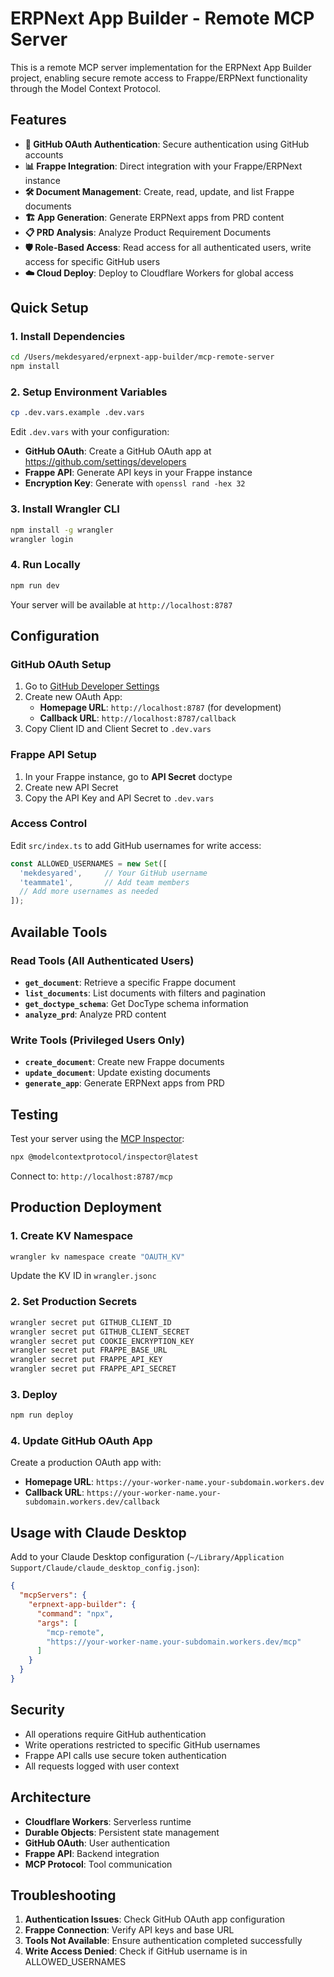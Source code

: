 # ERPNext App Builder - Remote MCP Server

This is a remote MCP server implementation for the ERPNext App Builder project, enabling secure remote access to Frappe/ERPNext functionality through the Model Context Protocol.

## Features

- **🔐 GitHub OAuth Authentication**: Secure authentication using GitHub accounts
- **📊 Frappe Integration**: Direct integration with your Frappe/ERPNext instance
- **🛠️ Document Management**: Create, read, update, and list Frappe documents
- **🏗️ App Generation**: Generate ERPNext apps from PRD content
- **📋 PRD Analysis**: Analyze Product Requirement Documents
- **🛡️ Role-Based Access**: Read access for all authenticated users, write access for specific GitHub users
- **☁️ Cloud Deploy**: Deploy to Cloudflare Workers for global access

## Quick Setup

### 1. Install Dependencies

```bash
cd /Users/mekdesyared/erpnext-app-builder/mcp-remote-server
npm install
```

### 2. Setup Environment Variables

```bash
cp .dev.vars.example .dev.vars
```

Edit `.dev.vars` with your configuration:

- **GitHub OAuth**: Create a GitHub OAuth app at https://github.com/settings/developers
- **Frappe API**: Generate API keys in your Frappe instance
- **Encryption Key**: Generate with `openssl rand -hex 32`

### 3. Install Wrangler CLI

```bash
npm install -g wrangler
wrangler login
```

### 4. Run Locally

```bash
npm run dev
```

Your server will be available at `http://localhost:8787`

## Configuration

### GitHub OAuth Setup

1. Go to [GitHub Developer Settings](https://github.com/settings/developers)
2. Create new OAuth App:
   - **Homepage URL**: `http://localhost:8787` (for development)
   - **Callback URL**: `http://localhost:8787/callback`
3. Copy Client ID and Client Secret to `.dev.vars`

### Frappe API Setup

1. In your Frappe instance, go to **API Secret** doctype
2. Create new API Secret
3. Copy the API Key and API Secret to `.dev.vars`

### Access Control

Edit `src/index.ts` to add GitHub usernames for write access:

```typescript
const ALLOWED_USERNAMES = new Set([
  'mekdesyared',     // Your GitHub username
  'teammate1',       // Add team members
  // Add more usernames as needed
]);
```

## Available Tools

### Read Tools (All Authenticated Users)

- **`get_document`**: Retrieve a specific Frappe document
- **`list_documents`**: List documents with filters and pagination
- **`get_doctype_schema`**: Get DocType schema information
- **`analyze_prd`**: Analyze PRD content

### Write Tools (Privileged Users Only)

- **`create_document`**: Create new Frappe documents
- **`update_document`**: Update existing documents
- **`generate_app`**: Generate ERPNext apps from PRD

## Testing

Test your server using the [MCP Inspector](https://modelcontextprotocol.io/docs/tools/inspector):

```bash
npx @modelcontextprotocol/inspector@latest
```

Connect to: `http://localhost:8787/mcp`

## Production Deployment

### 1. Create KV Namespace

```bash
wrangler kv namespace create "OAUTH_KV"
```

Update the KV ID in `wrangler.jsonc`

### 2. Set Production Secrets

```bash
wrangler secret put GITHUB_CLIENT_ID
wrangler secret put GITHUB_CLIENT_SECRET
wrangler secret put COOKIE_ENCRYPTION_KEY
wrangler secret put FRAPPE_BASE_URL
wrangler secret put FRAPPE_API_KEY
wrangler secret put FRAPPE_API_SECRET
```

### 3. Deploy

```bash
npm run deploy
```

### 4. Update GitHub OAuth App

Create a production OAuth app with:
- **Homepage URL**: `https://your-worker-name.your-subdomain.workers.dev`
- **Callback URL**: `https://your-worker-name.your-subdomain.workers.dev/callback`

## Usage with Claude Desktop

Add to your Claude Desktop configuration (`~/Library/Application Support/Claude/claude_desktop_config.json`):

```json
{
  "mcpServers": {
    "erpnext-app-builder": {
      "command": "npx",
      "args": [
        "mcp-remote",
        "https://your-worker-name.your-subdomain.workers.dev/mcp"
      ]
    }
  }
}
```

## Security

- All operations require GitHub authentication
- Write operations restricted to specific GitHub usernames
- Frappe API calls use secure token authentication
- All requests logged with user context

## Architecture

- **Cloudflare Workers**: Serverless runtime
- **Durable Objects**: Persistent state management
- **GitHub OAuth**: User authentication
- **Frappe API**: Backend integration
- **MCP Protocol**: Tool communication

## Troubleshooting

1. **Authentication Issues**: Check GitHub OAuth app configuration
2. **Frappe Connection**: Verify API keys and base URL
3. **Tools Not Available**: Ensure authentication completed successfully
4. **Write Access Denied**: Check if GitHub username is in ALLOWED_USERNAMES
